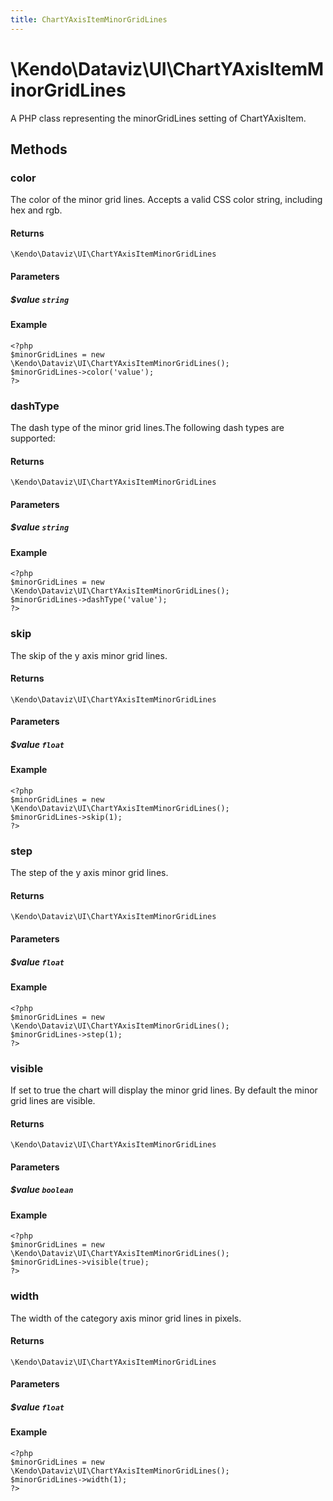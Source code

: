 ```yaml
---
title: ChartYAxisItemMinorGridLines
---
```


# \Kendo\Dataviz\UI\ChartYAxisItemMinorGridLines

A PHP class representing the minorGridLines setting of ChartYAxisItem.


## Methods

### color
The color of the minor grid lines. Accepts a valid CSS color string, including hex and rgb.

#### Returns
`\Kendo\Dataviz\UI\ChartYAxisItemMinorGridLines`

#### Parameters

##### $value `string`



#### Example 
    <?php
    $minorGridLines = new \Kendo\Dataviz\UI\ChartYAxisItemMinorGridLines();
    $minorGridLines->color('value');
    ?>

### dashType
The dash type of the minor grid lines.The following dash types are supported:

#### Returns
`\Kendo\Dataviz\UI\ChartYAxisItemMinorGridLines`

#### Parameters

##### $value `string`



#### Example 
    <?php
    $minorGridLines = new \Kendo\Dataviz\UI\ChartYAxisItemMinorGridLines();
    $minorGridLines->dashType('value');
    ?>

### skip
The skip of the y axis minor grid lines.

#### Returns
`\Kendo\Dataviz\UI\ChartYAxisItemMinorGridLines`

#### Parameters

##### $value `float`



#### Example 
    <?php
    $minorGridLines = new \Kendo\Dataviz\UI\ChartYAxisItemMinorGridLines();
    $minorGridLines->skip(1);
    ?>

### step
The step of the y axis minor grid lines.

#### Returns
`\Kendo\Dataviz\UI\ChartYAxisItemMinorGridLines`

#### Parameters

##### $value `float`



#### Example 
    <?php
    $minorGridLines = new \Kendo\Dataviz\UI\ChartYAxisItemMinorGridLines();
    $minorGridLines->step(1);
    ?>

### visible
If set to true the chart will display the minor grid lines. By default the minor grid lines are visible.

#### Returns
`\Kendo\Dataviz\UI\ChartYAxisItemMinorGridLines`

#### Parameters

##### $value `boolean`



#### Example 
    <?php
    $minorGridLines = new \Kendo\Dataviz\UI\ChartYAxisItemMinorGridLines();
    $minorGridLines->visible(true);
    ?>

### width
The width of the category axis minor grid lines in pixels.

#### Returns
`\Kendo\Dataviz\UI\ChartYAxisItemMinorGridLines`

#### Parameters

##### $value `float`



#### Example 
    <?php
    $minorGridLines = new \Kendo\Dataviz\UI\ChartYAxisItemMinorGridLines();
    $minorGridLines->width(1);
    ?>

